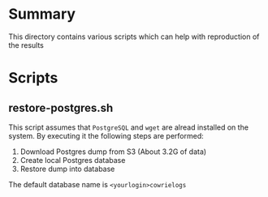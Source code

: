 # Summary
This directory contains various scripts which can help with reproduction of the results

# Scripts

## restore-postgres.sh
This script assumes that ```PostgreSQL``` and ```wget``` are alread installed on the system. By executing it the following steps are performed:
1. Download Postgres dump from S3 (About 3.2G of data)
2. Create local Postgres database
3. Restore dump into database

The default database name is ```<yourlogin>cowrielogs```